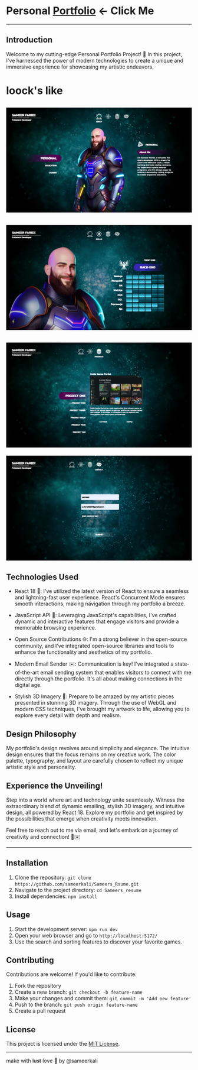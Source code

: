 # Personal  [Portfolio](https://indie-gems-portal.vercel.app/) <- Click Me
--- 
## Introduction

Welcome to my cutting-edge Personal Portfolio Project! 🚀 In this project, I've harnessed the power of modern technologies to create a unique and immersive experience for showcasing my artistic endeavors.

# loock's like 
![screenshot of sameer's portfolio](src/assets/screenshots_for_github/desktop/showPick1L.png)
---
![screenshot of sameer's portfolio](src/assets/screenshots_for_github/desktop/showPick2L.png)
---
![screenshot of sameer's portfolio](src/assets/screenshots_for_github/desktop/showPick3L.png)
---
![screenshot of sameer's portfolio](src/assets/screenshots_for_github/desktop/showPick4L.png)


## Technologies Used

- React 18 🌟: I've utilized the latest version of React to ensure a seamless and lightning-fast user experience. React's Concurrent Mode ensures smooth interactions, making navigation through my portfolio a breeze.

- JavaScript API 📜: Leveraging JavaScript's capabilities, I've crafted dynamic and interactive features that engage visitors and provide a memorable browsing experience.

- Open Source Contributions 🌐: I'm a strong believer in the open-source community, and I've integrated open-source libraries and tools to enhance the functionality and aesthetics of my portfolio.

- Modern Email Sender ✉️: Communication is key! I've integrated a state-of-the-art email sending system that enables visitors to connect with me directly through the portfolio. It's all about making connections in the digital age.

- Stylish 3D Imagery 🌌: Prepare to be amazed by my artistic pieces presented in stunning 3D imagery. Through the use of WebGL and modern CSS techniques, I've brought my artwork to life, allowing you to explore every detail with depth and realism.

## Design Philosophy

My portfolio's design revolves around simplicity and elegance. The intuitive design ensures that the focus remains on my creative work. The color palette, typography, and layout are carefully chosen to reflect my unique artistic style and personality.

## Experience the Unveiling!

Step into a world where art and technology unite seamlessly. Witness the extraordinary blend of dynamic emailing, stylish 3D imagery, and intuitive design, all powered by React 18. Explore my portfolio and get inspired by the possibilities that emerge when creativity meets innovation.

Feel free to reach out to me via email, and let's embark on a journey of creativity and connection! 🌟✉️

---
## Installation

1. Clone the repository: `git clone https://github.com/sameerkali/Sameers_Rsume.git`
2. Navigate to the project directory: `cd Sameers_resume`
3. Install dependencies: `npm install`

## Usage

1. Start the development server: `npm run dev`
2. Open your web browser and go to `http://localhost:5172/`
3. Use the search and sorting features to discover your favorite games.

## Contributing

Contributions are welcome! If you'd like to contribute:
1. Fork the repository
2. Create a new branch: `git checkout -b feature-name`
3. Make your changes and commit them: `git commit -m 'Add new feature'`
4. Push to the branch: `git push origin feature-name`
5. Create a pull request

## License

This project is licensed under the [MIT License](LICENSE).

---
make with ~~lust~~ love 💖 by @sameerkali
